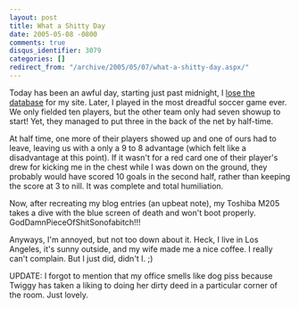 ```yaml
---
layout: post
title: What a Shitty Day
date: 2005-05-08 -0800
comments: true
disqus_identifier: 3079
categories: []
redirect_from: "/archive/2005/05/07/what-a-shitty-day.aspx/"
---
```


Today has been an awful day, starting just past midnight, I [lose the
database](http://haacked.com/archive/2005/05/08/3076.aspx) for my site.
Later, I played in the most dreadful soccer game ever. We only fielded
ten players, but the other team only had seven showup to start! Yet,
they managed to put three in the back of the net by half-time.

At half time, one more of their players showed up and one of ours had to
leave, leaving us with a only a 9 to 8 advantage (which felt like a
disadvantage at this point). If it wasn't for a red card one of their
player's drew for kicking me in the chest while I was down on the
ground, they probably would have scored 10 goals in the second half,
rather than keeping the score at 3 to nill. It was complete and total
humiliation.

Now, after recreating my blog entries (an upbeat note), my Toshiba M205
takes a dive with the blue screen of death and won't boot properly.
GodDamnPieceOfShitSonofabitch!!!

Anyways, I'm annoyed, but not too down about it. Heck, I live in Los
Angeles, it's sunny outside, and my wife made me a nice coffee. I really
can't complain. But I just did, didn't I. ;)

UPDATE: I forgot to mention that my office smells like dog piss because
Twiggy has taken a liking to doing her dirty deed in a particular corner
of the room. Just lovely.

